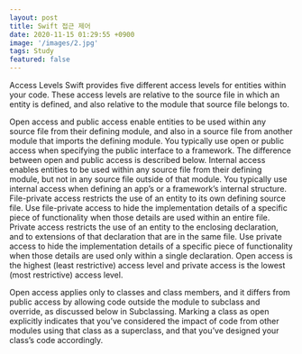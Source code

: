 ```yaml
---
layout: post
title: Swift 접근 제어
date: 2020-11-15 01:29:55 +0900
image: '/images/2.jpg'
tags: Study
featured: false
---
```


Access Levels
Swift provides five different access levels for entities within your code. These access levels are relative to the source file in which an entity is defined, and also relative to the module that source file belongs to.

Open access and public access enable entities to be used within any source file from their defining module, and also in a source file from another module that imports the defining module. You typically use open or public access when specifying the public interface to a framework. The difference between open and public access is described below.
Internal access enables entities to be used within any source file from their defining module, but not in any source file outside of that module. You typically use internal access when defining an app’s or a framework’s internal structure.
File-private access restricts the use of an entity to its own defining source file. Use file-private access to hide the implementation details of a specific piece of functionality when those details are used within an entire file.
Private access restricts the use of an entity to the enclosing declaration, and to extensions of that declaration that are in the same file. Use private access to hide the implementation details of a specific piece of functionality when those details are used only within a single declaration.
Open access is the highest (least restrictive) access level and private access is the lowest (most restrictive) access level.

Open access applies only to classes and class members, and it differs from public access by allowing code outside the module to subclass and override, as discussed below in Subclassing. Marking a class as open explicitly indicates that you’ve considered the impact of code from other modules using that class as a superclass, and that you’ve designed your class’s code accordingly.

